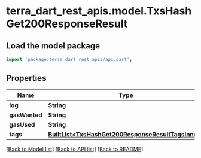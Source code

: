 # terra_dart_rest_apis.model.TxsHashGet200ResponseResult

## Load the model package
```dart
import 'package:terra_dart_rest_apis/api.dart';
```

## Properties
Name | Type | Description | Notes
------------ | ------------- | ------------- | -------------
**log** | **String** |  | [optional] 
**gasWanted** | **String** |  | [optional] 
**gasUsed** | **String** |  | [optional] 
**tags** | [**BuiltList&lt;TxsHashGet200ResponseResultTagsInner&gt;**](TxsHashGet200ResponseResultTagsInner.md) |  | [optional] 

[[Back to Model list]](../README.md#documentation-for-models) [[Back to API list]](../README.md#documentation-for-api-endpoints) [[Back to README]](../README.md)


